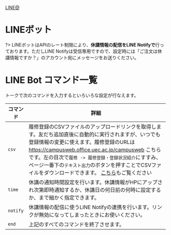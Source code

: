 
<div class="sns-buttons">
    <a class="sns-button line" href="https://line.me/R/ti/p/%40683vbgwr" target="_blank">
        <i class="fab fa-line"></i><span>LINE@</span>
    </a>
</div>

# LINEボット

?> LINEボットはAPIのレート制限により、**休講情報の配信をLINE Notifyで**行っております。ただしLINE Notifyは受信専用ですので、設定時には「ご注文は休講情報ですか？」のアカウント宛にメッセージをお送りください。

# LINE Bot コマンド一覧
トークで次のコマンドを入力するといろいろな設定が行なえます。

|コマンド|詳細|
|---|---|
|`csv`|履修登録のCSVファイルのアップロードリンクを取得します。友だち追加直後に自動的に実行されますが、いつでも登録情報の変更に使えます。履修登録のURLは https://campusweb.office.uec.ac.jp/campusweb こちらです。左の目次で`履修 -> 履修登録・登録状況紹介`にすすみ、ページ一番下の`テキスト出力`のボタンを押すことでCSVファイルをダウンロードできます。 [こちら](/how-to-upload-csv)もご覧ください|
|`time`|休講の通知時間設定を行います。休講情報がHPにアップされ次第即時通知するか、休講日の何日前の何時に設定するか、まで細かく指定できます。|
|`notify`|休講情報の配信に使うLINE Notifyの連携を行います。リンクが無効になってしまったときにお使いください。|
|`end`|上記のすべてのコマンドを終了させます。|

<!-- |`mail`|メールアドレスの設定を開始します。メールによる配信を有効にします。| -->